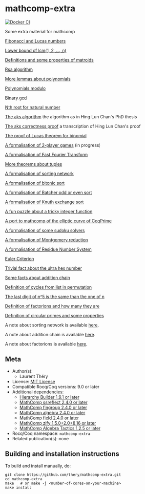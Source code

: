 <!---
This file was generated from `meta.yml`, please do not edit manually.
Follow the instructions on https://github.com/coq-community/templates to regenerate.
--->
# mathcomp-extra

[![Docker CI][docker-action-shield]][docker-action-link]

[docker-action-shield]: https://github.com/thery/mathcomp-extra/actions/workflows/docker-action.yml/badge.svg?branch=master
[docker-action-link]: https://github.com/thery/mathcomp-extra/actions/workflows/docker-action.yml





Some extra material for mathcomp

  [Fibonacci and Lucas numbers](./fib.v)

  [Lower bound of lcm(1, 2, ..., n)](./lcm_lbound.v)

  [Definitions and some properties of matroids](./matroid.v)

  [Rsa algorithm](./rsa.v)

  [More lemmas about polynomials](./more_thm.v)

  [Polynomials modulo](./divpoly.v)

  [Binary gcd](./bgcdn.v)

  [Nth root for natural number](./rootn.v)

  [The aks algorithm](./aks_algo.v)  the algorithm as in Hing Lun Chan's PhD thesis

  [The aks correctness proof](./aks.v)  a transcription of Hing Lun Chan's proof

  [The proof of Lucas theorem for binomial](./digitn.v)

  [A formalisation of 2-player games](./tplayer.v) (in progress)

  [A formalisation of Fast Fourier Transform](./fft.v)

  [More theorems about tuples](./more_tuple.v)

  [A formalisation of sorting network](./nsort.v)
  
  [A formalisation of bitonic sort](./bitonic.v) 
  
  [A formalisation of Batcher odd or even sort](./batcher.v) 
  
  [A formalisation of Knuth exchange sort](./bjsort.v) 

  [A fun puzzle about a tricky integer function](./puzzleFF.v)

  [A port to mathcomp of the elliptic curve of CoqPrime](./elliptic.v)

  [A formalisation of some sudoku solvers ](./sudoku.v)
 
  [A formalisation of Montgomery reduction ](./montgomery.v)

  [A formalisation of Residue Number System](./rns.v)
  
  [Euler Criterion](./euler.v)

  [Trivial fact about the ultra hex number](./ultrahex.v)
  
  [Some facts about addition chain](./chain.v)

  [Definition of cycles from list in permutation](./lcycle.v)
  
  [The last digit of n^5 is the same than the one of n](./power5.v)

  [Definition of factorions and how many they are](./factorion.v)

  [Definition of circular primes and some properties](./cprime.v)

A note about sorting network is available [here](https://hal.inria.fr/hal-03585618).

A note about addition chain is available [here](https://hal.science/hal-04971933).

A note about factorions is available [here](https://inria.hal.science/hal-05265618).

## Meta

- Author(s):
  - Laurent Théry
- License: [MIT License](LICENSE)
- Compatible Rocq/Coq versions: 9.0 or later
- Additional dependencies:
  - [ Hierarchy Builder 1.9.1 or later](https://github.com/math-comp/hierarchy-builder)
  - [MathComp ssreflect 2.4.0 or later](https://math-comp.github.io)
  - [MathComp fingroup 2.4.0 or later](https://math-comp.github.io)
  - [MathComp algebra 2.4.0 or later](https://math-comp.github.io)
  - [MathComp field 2.4.0 or later](https://math-comp.github.io)
  - [MathComp zify 1.5.0+2.0+8.16 or later](https://github.com/math-comp/mczify)
  - [MathComp Algebra Tactics 1.2.5 or later](https://github.com/math-comp/algebra-tactics)
- Rocq/Coq namespace: `mathcomp-extra`
- Related publication(s): none

## Building and installation instructions

To build and install manually, do:

``` shell
git clone https://github.com/thery/mathcomp-extra.git
cd mathcomp-extra
make   # or make -j <number-of-cores-on-your-machine> 
make install
```



